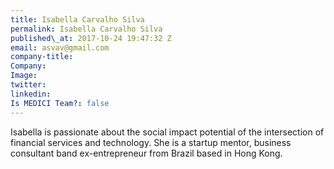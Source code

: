 ```yaml
---
title: Isabella Carvalho Silva
permalink: Isabella Carvalho Silva
published\_at: 2017-10-24 19:47:32 Z
email: asvav@gmail.com
company-title: 
Company: 
Image: 
twitter: 
linkedin: 
Is MEDICI Team?: false
---
```


Isabella is passionate about the social impact potential of the intersection of financial services and technology. She is a startup mentor, business consultant band ex-entrepreneur from Brazil based in Hong Kong.